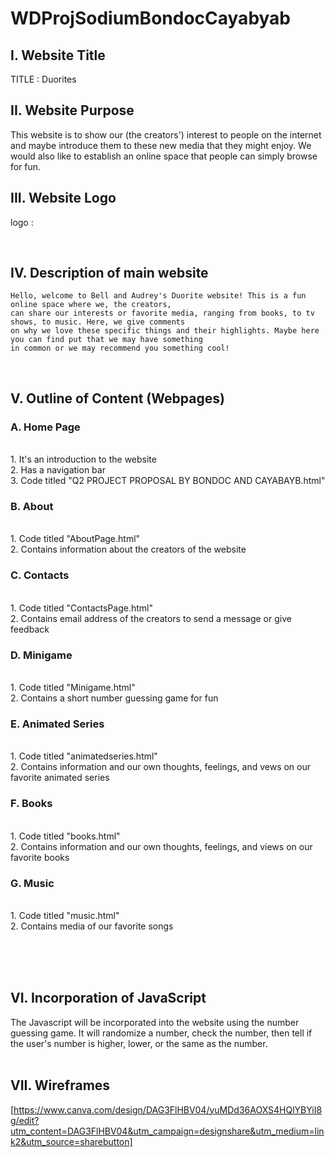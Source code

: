 # **WDProjSodiumBondocCayabyab**

## **I. Website Title** <br>
TITLE : Duorites

## **II. Website Purpose** <br>
This website is to show our (the creators') interest to people on the internet and maybe introduce them to these new media that they might enjoy.
We would also like to establish an online space that people can simply browse for fun. <br>

## **III. Website Logo** <br>
  logo : 

<br>

## **IV. Description of main website** <br>

    Hello, welcome to Bell and Audrey's Duorite website! This is a fun online space where we, the creators,
    can share our interests or favorite media, ranging from books, to tv shows, to music. Here, we give comments
    on why we love these specific things and their highlights. Maybe here you can find put that we may have something
    in common or we may recommend you something cool!

<br>

## **V. Outline of Content (Webpages)** <br>
### **A. Home Page** 
<br>
     1. It's an introduction to the website <br>
     2. Has a navigation bar <br>
     3. Code titled "Q2 PROJECT PROPOSAL  BY  BONDOC AND CAYABAYB.html" <br>

### **B. About** 
<br>
     1. Code titled "AboutPage.html" <br>
     2. Contains information about the creators of the website <br>

### **C. Contacts** 
<br>
     1. Code titled "ContactsPage.html" <br>
     2. Contains email address of the creators to send a message or give feedback <br>

### **D. Minigame**
<br>
     1. Code titled "Minigame.html" <br>
     2. Contains a short number guessing game for fun <br>

 ### **E. Animated Series**
 <br>
       1. Code titled "animatedseries.html" <br>
       2. Contains information and our own thoughts, feelings, and vews on our favorite animated series <br>

 ### **F. Books**
 <br>
       1. Code titled "books.html" <br>
       2. Contains information and our own thoughts, feelings, and views on our favorite books <br>

 ### **G. Music**
 <br>
       1. Code titled "music.html" <br>
       2. Contains media of our favorite songs <br> <br>
       
<br> <br>
## **VI. Incorporation of JavaScript** <br>
      

 The Javascript will be incorporated into the website using the number guessing game. It will randomize a number, check the number, then tell if the user's number is higher, lower, or the same as the number. <br> <br>
     
## **VII. Wireframes** <br>
[https://www.canva.com/design/DAG3FlHBV04/yuMDd36AOXS4HQlYBYiI8g/edit?utm_content=DAG3FlHBV04&utm_campaign=designshare&utm_medium=link2&utm_source=sharebutton]
